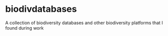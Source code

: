 # biodivdatabases
A collection of biodiversity databases and other biodiversity platforms that I found during work
